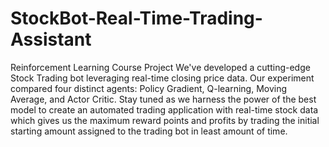 # StockBot-Real-Time-Trading-Assistant
Reinforcement Learning Course Project
We've developed a cutting-edge Stock Trading bot leveraging real-time closing price data. Our experiment compared four distinct agents: Policy Gradient, Q-learning, Moving Average, and Actor Critic. Stay tuned as we harness the power of the best model to create an automated trading application with real-time stock data which gives us the maximum reward points and profits by trading the initial starting amount assigned to the trading bot in least amount of time.
